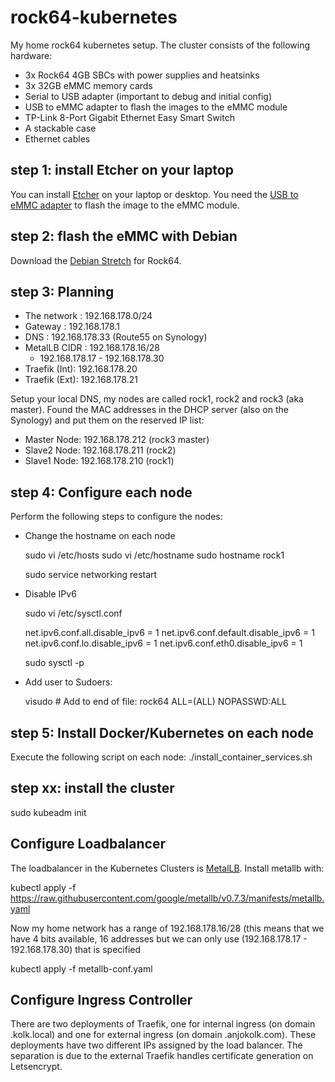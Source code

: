# rock64-kubernetes
My home rock64 kubernetes setup. The cluster consists of the following hardware:
* 3x Rock64 4GB SBCs with power supplies and heatsinks
* 3x 32GB eMMC memory cards
* Serial to USB adapter (important to debug and initial config)
* USB to eMMC adapter to flash the images to the eMMC module
* TP-Link 8-Port Gigabit Ethernet Easy Smart Switch
* A stackable case 
* Ethernet cables


## step 1: install Etcher on your laptop
You can install [Etcher](https://etcher.io/) on your laptop or desktop. You need the [USB to eMMC adapter](https://www.pine64.org/?product=usb-adapter-for-emmc-module) to flash the image to the eMMC module.

## step 2: flash the eMMC with Debian 
Download the [Debian Stretch](http://wiki.pine64.org/index.php/ROCK64_Software_Release#Debian_Stretch) for Rock64.

## step 3: Planning
- The network  : 192.168.178.0/24
- Gateway      : 192.168.178.1
- DNS          : 192.168.178.33 (Route55 on Synology)
- MetalLB CIDR : 192.168.178.16/28
    - 192.168.178.17 - 192.168.178.30
- Traefik (Int): 192.168.178.20
- Traefik (Ext): 192.168.178.21

Setup your local DNS, my nodes are called rock1, rock2 and rock3 (aka master).
Found the MAC addresses in the DHCP server (also on the Synology) and put them on the reserved IP list:

- Master Node: 192.168.178.212 (rock3 master)
- Slave2 Node: 192.168.178.211 (rock2)
- Slave1 Node: 192.168.178.210 (rock1)

## step 4: Configure each node
Perform the following steps to configure the nodes:

* Change the hostname on each node

    sudo vi /etc/hosts
    sudo vi /etc/hostname
    sudo hostname rock1   

    sudo service networking restart

* Disable IPv6

    sudo vi /etc/sysctl.conf

    net.ipv6.conf.all.disable_ipv6 = 1
    net.ipv6.conf.default.disable_ipv6 = 1
    net.ipv6.conf.lo.disable_ipv6 = 1
    net.ipv6.conf.eth0.disable_ipv6 = 1
    
    sudo sysctl -p
    
* Add user to Sudoers:

    visudo # Add to end of file:
    rock64 ALL=(ALL) NOPASSWD:ALL
    
## step 5: Install Docker/Kubernetes on each node ##
Execute the following script on each node:
./install_container_services.sh

## step xx: install the cluster

sudo kubeadm init







## Configure Loadbalancer ##
The loadbalancer in the Kubernetes Clusters is [MetalLB](https://metallb.universe.tf/installation/). Install metallb with:

kubectl apply -f https://raw.githubusercontent.com/google/metallb/v0.7.3/manifests/metallb.yaml

Now my home network has a range of 192.168.178.16/28 (this means that we have 4 bits available, 16 addresses but we can only use (192.168.178.17 - 192.168.178.30) that is specified 

kubectl apply -f metallb-conf.yaml

## Configure Ingress Controller ##
There are two deployments of Traefik, one for internal ingress (on domain .kolk.local) and one for external ingress (on domain .anjokolk.com). These deployments have two different IPs assigned by the load balancer. The separation is due to the external Traefik handles certificate generation on Letsencrypt.

